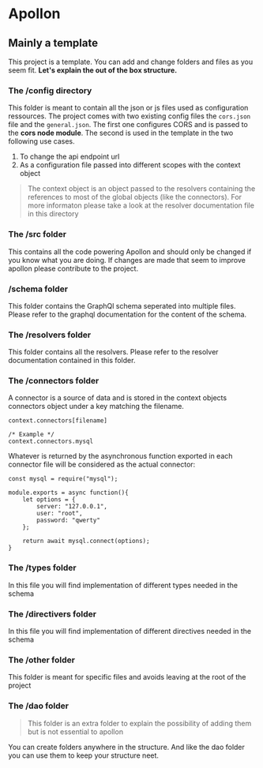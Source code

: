 # Apollon

## Mainly a template

This project is a template. You can add and change folders and files as you seem fit. **Let's explain the out of the box structure.**

### The /config directory

This folder is meant to contain all the json or js files used as configuration ressources. The project comes with two existing config files the ```cors.json``` file and the ```general.json```. The first one configures CORS and is passed to the **cors node module**. The second is used in the template in the two following use cases.
  1. To change the api endpoint url
  2. As a configuration file passed into different scopes with the context object
> The context object is an object passed to the resolvers containing the references to most of the global objects (like the connectors). For more informaton please take a look at the resolver documentation file in this directory

### The /src folder

This contains all the code powering Apollon and should only be changed if you know what you are doing. If changes are made that seem to improve apollon please contribute to the project.

### /schema folder

This folder contains the GraphQl schema seperated into multiple files. Please refer to the graphql documentation for the content of the schema. 
  
### The /resolvers folder

This folder contains all the resolvers. Please refer to the resolver documentation contained in this folder.

### The /connectors folder

A connector is a source of data and is stored in the context objects connectors object under a key matching the filename.
```
context.connectors[filename]

/* Example */
context.connectors.mysql
```
 Whatever is returned by the asynchronous function exported in each connector file will be considered as the actual connector:
 ```
 const mysql = require("mysql");

 module.exports = async function(){
     let options = {
         server: "127.0.0.1",
         user: "root",
         password: "qwerty"
     };

     return await mysql.connect(options);
 }
 ```

 ### The /types folder

 In this file you will find implementation of different types needed in the schema

 ### The /directivers folder

 In this file you will find implementation of different directives needed in the schema

 ### The /other folder 

 This folder is meant for specific files and avoids leaving at the root of the project

 ### The /dao folder

 > This folder is an extra folder to explain the possibility of adding them but is not essential to apollon
 
 You can create folders anywhere in the structure. And like the dao folder you can use them to keep your structure neet.